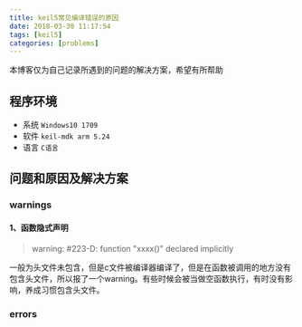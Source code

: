 ```yaml
---
title: keil5常见编译错误的原因
date: 2018-03-30 11:17:54
tags: [keil5]
categories: [problems]
---
```


本博客仅为自己记录所遇到的问题的解决方案，希望有所帮助

## 程序环境

- 系统 `Windows10 1709`
- 软件 `keil-mdk arm 5.24`
- 语言 `C语言`

## 问题和原因及解决方案

### warnings

#### 1、函数隐式声明

> warning: #223-D: function "xxxx()" declared implicitly

一般为头文件未包含，但是c文件被编译器编译了，但是在函数被调用的地方没有包含头文件，所以报了一个warning。有些时候会被当做空函数执行，有时没有影响，养成习惯包含头文件。

### errors


